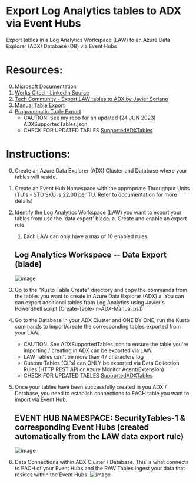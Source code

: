 # Export Log Analytics tables to ADX via Event Hubs
Export tables in a Log Analytics Workspace (LAW) to an Azure Data Explorer (ADX) Database (DB) via Event Hubs <br />

# Resources:
0. [Microsoft Documentation](https://learn.microsoft.com/en-us/azure/azure-monitor/logs/logs-data-export?tabs=portal)
1. [Works Cited - LinkedIn Source](https://www.linkedin.com/pulse/howto-configure-azure-sentinel-data-export-long-term-storage-lauren/)
2. [Tech Community - Export LAW tables to ADX by Javier Soriano](https://techcommunity.microsoft.com/t5/microsoft-sentinel-blog/using-azure-data-explorer-for-long-term-retention-of-microsoft/ba-p/1883947)
3. [Manual Table Export](https://github.com/javiersoriano/sentinel-scripts/blob/main/ADX/Create-TableInADX.ps1)
4. [Programmatic Table Export](https://github.com/Azure/Azure-Sentinel/tree/master/Tools/AzureDataExplorer)
    * CAUTION: See my repo for an updated (24 JUN 2023) ADXSupportedTables.json
    * CHECK FOR UPDATED TABLES [SupportedADXTables](https://learn.microsoft.com/en-us/azure/azure-monitor/logs/logs-data-export?tabs=portal#supported-tables)
  

# Instructions:
0. Create an Azure Data Explorer (ADX) Cluster and Database where your tables will reside.
1. Create an Event Hub Namespace with the appropriate Throughput Units (TU's - STD SKU is 22.00 per TU. Refer to documentation for more details)
2. Identify the Log Analytics Workspace (LAW) you want to export your tables from use the 'data export' blade.
   a. Create and enable an export rule.
      1. Each LAW can only have a max of 10 enabled rules.
  
   ## Log Analytics Workspace -- Data Export (blade)
   ![image](https://github.com/dcodev1702/LogAnalytics-Export-2-ADX/assets/32214072/8891d102-80f4-4863-82ff-af063abc8526)

4. Go to the "Kusto Table Create" directory and copy the commands from the tables you want to create in Azure Data Explorer (ADX)
   a. You can can export additional tables from Log Analytics using Javier's PowerShell script (Create-Table-In-ADX-Manual.ps1) 
5. Go to the Database in your ADX Cluster and ONE BY ONE, run the Kusto commands to import/create the corresponding tables exported from your LAW.
    * CAUTION: See ADXSupportedTables.json to ensure the table you're importing / creating in ADX can be exported via LAW.
    * LAW Tables can't be more than 47 characters log
    * Custom Tables (CL's) can ONLY be exported via Data Collection Rules (HTTP REST API or Azure Monitor Agent/Extension)
    * CHECK FOR UPDATED TABLES [SupportedADXTables](https://learn.microsoft.com/en-us/azure/azure-monitor/logs/logs-data-export?tabs=portal#supported-tables)
6. Once your tables have been successfully created in you ADX / Database, you need to establish connections to EACH table you want to import via Event Hub.
   ## EVENT HUB NAMESPACE: SecurityTables-1 & corresponding Event Hubs (created automatically from the LAW data export rule)
   ![image](https://github.com/dcodev1702/LogAnalytics-Export-2-ADX/assets/32214072/e1680592-085a-480c-a30b-667748a4db1e)

7. Data Connections within ADX Cluster / Database.  This is what connects to EACH of your Event Hubs and the RAW Tables ingest your data that resides within the Event Hubs.
   ![image](https://github.com/dcodev1702/LogAnalytics-Export-2-ADX/assets/32214072/04ddd907-744b-4d7d-a1cd-305518ec4ff6)

